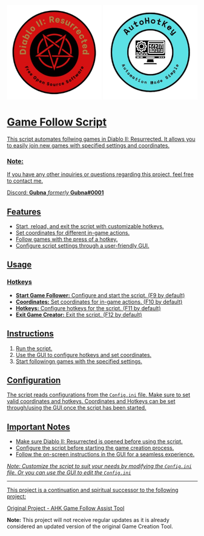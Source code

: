 <p align="center">
  
   <img width="250" height="250" src="https://github.com/Gubna-Tech/Diablo-2-Resurrected/blob/main/Assets/D2R%20Logo.png">
<a href="https://www.autohotkey.com">
<img width="250" height="250" src="https://github.com/Gubna-Tech/RuneScape/blob/main/Assets/Logo/LLARS/AHK%20Logo.png">
</p>

# Game Follow Script

This script automates follwing games in Diablo II: Resurrected. It allows you to easily join new games with specified settings and coordinates.

### Note: 
If you have any other inquiries or questions regarding this project, feel free to contact me. 

Discord: **Gubna** *formerly* **Gubna#0001**

## Features

- Start, reload, and exit the script with customizable hotkeys.
- Set coordinates for different in-game actions.
- Follow games with the press of a hotkey.
- Configure script settings through a user-friendly GUI.

## Usage

### Hotkeys

- **Start Game Follower:** Configure and start the script. (F9 by default)
- **Coordinates:** Set coordinates for in-game actions. (F10 by default)
- **Hotkeys:** Configure hotkeys for the script. (F11 by default)
- **Exit Game Creator:** Exit the script. (F12 by default)

## Instructions

1. Run the script.
2. Use the GUI to configure hotkeys and set coordinates.
3. Start followingn games with the specified settings.

## Configuration

The script reads configurations from the `Config.ini` file. Make sure to set valid coordinates and hotkeys.
Coordinates and Hotkeys can be set through/using the GUI once the script has been started.

## Important Notes

- Make sure Diablo II: Resurrected is opened before using the script.
- Configure the script before starting the game creation process.
- Follow the on-screen instructions in the GUI for a seamless experience.

*Note: Customize the script to suit your needs by modifying the `Config.ini` file. Or you can use the GUI to edit the `Config.ini`*

---

This project is a continuation and spiritual successor to the following project:

[Original Project - AHK Game Follow Assist Tool](https://www.unknowncheats.me/forum/diablo-series/480530-d2r-game-follow-tool.html)

**Note:** This project will not receive regular updates as it is already considered an updated version of the original Game Creation Tool.
